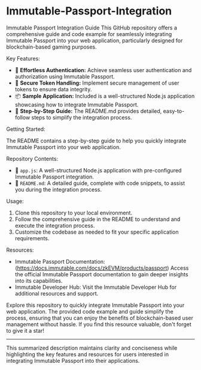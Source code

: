# Immutable-Passport-Integration
Immutable Passport Integration Guide  This GitHub repository offers a comprehensive guide and code example for seamlessly integrating Immutable Passport into your web application, particularly designed for blockchain-based gaming purposes.

Key Features:

- 🚀 **Effortless Authentication:** Achieve seamless user authentication and authorization using Immutable Passport.
- 🔑 **Secure Token Handling:** Implement secure management of user tokens to ensure data integrity.
- 📦 **Sample Application:** Included is a well-structured Node.js application showcasing how to integrate Immutable Passport.
- 📖 **Step-by-Step Guide:** The README.md provides detailed, easy-to-follow steps to simplify the integration process.

Getting Started:

The README contains a step-by-step guide to help you quickly integrate Immutable Passport into your web application.

 Repository Contents:

- 📁 `app.js`: A well-structured Node.js application with pre-configured Immutable Passport integration.
- 📄 `README.md`: A detailed guide, complete with code snippets, to assist you during the integration process.

Usage:

1. Clone this repository to your local environment.
2. Follow the comprehensive guide in the README to understand and execute the integration process.
3. Customize the codebase as needed to fit your specific application requirements.

 Resources:

- Immutable Passport Documentation:(https://docs.immutable.com/docs/zkEVM/products/passport) Access the official Immutable Passport documentation to gain deeper insights into its capabilities.
- Immutable Developer Hub: Visit the Immutable Developer Hub for additional resources and support.

Explore this repository to quickly integrate Immutable Passport into your web application. The provided code example and guide simplify the process, ensuring that you can enjoy the benefits of blockchain-based user management without hassle. If you find this resource valuable, don't forget to give it a star!

---

This summarized description maintains clarity and conciseness while highlighting the key features and resources for users interested in integrating Immutable Passport into their applications.

